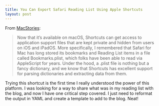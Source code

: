 ```yaml
---
title: You Can Export Safari Reading List Using Apple Shortcuts
layout: post
---
```

From [MacStories](https://www.macstories.net/mac/exporting-links-from-safari-reading-list-via-shortcuts-for-mac/):
> Now that it’s available on macOS, Shortcuts can get access to application support files that are kept private and hidden from users on iOS and iPadOS. More specifically, I remembered that Safari for Mac has long stored its bookmarks and Reading List items in a file called Bookmarks.plist, which folks have been able to read via AppleScript for years. Under the hood, a .plist file is nothing but a fancy dictionary, and we know that Shortcuts has excellent support for parsing dictionaries and extracting data from them.

Trying this shortcut is the first time I really understood the power of this platform. I was looking for a way to share what was in my reading list with the blog, and now I have one critical step covered. I just need to reformat the output in YAML and create a template to add to the blog. Neat!